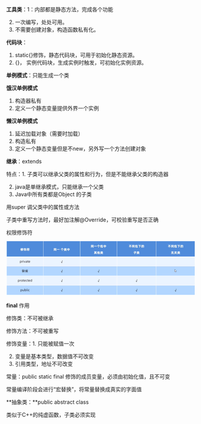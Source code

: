 **工具类**：1：内部都是静态方法，完成各个功能

2. 一次编写，处处可用。
3. 不需要创建对象，构造函数私有化。

**代码块**：

1. static{}修饰，静态代码块，可用于初始化静态资源。
2. {}， 实例代码块，生成实例时触发，可初始化实例资源。

**单例模式**：只能生成一个类

**饿汉单例模式**

1. 构造器私有
2. 定义一个静态变量提供外界一个实例

**懒汉单例模式**

1. 延迟加载对象（需要时加载）
2. 构造私有
3. 定义一个静态变量但是不new，另外写一个方法创建对象

**继承**：extends

特点：1. 子类可以继承父类的属性和行为，但是不能继承父类的构造器

2. java是单继承模式，只能继承一个父类
3. Java中所有类都是Object 的子类

用super 调父类中的属性或方法

子类中重写方法时，最好加注解@Override，可校验重写是否正确

权限修饰符

![image-20220704212603124](javaSE.assets/image-20220704212603124.png)



**final** 作用

修饰类：不可被继承

修饰方法：不可被重写

修饰变量：1. 只能被赋值一次

2. 变量是基本类型，数据值不可改变
3. 引用类型，地址不可改变

常量：public static final 修饰的成员变量，必须由初始化值，且不可变

常量编译阶段会进行“宏替换”，将常量替换成真实的字面值

**抽象类：**public abstract class 

类似于C++的纯虚函数，子类必须实现





